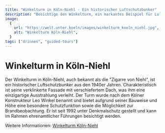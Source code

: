 ```yaml
---
title: "Winkelturm in Köln-Niehl - Ein historischer Luftschutzbunker"
description: "Besichtige den Winkelturm, ein markantes Beispiel für Luftschutzbau der 1940er Jahre in Köln-Niehl."
image:
  {
    url: "https://welt.unter.koeln/images/winkelturm_koeln_niehl.jpg",
    alt: "Winkelturm Köln-Niehl",
  }
tags: ["drinnen", "guided-tours"]
---
```


# Winkelturm in Köln-Niehl

Der Winkelturm in Köln-Niehl, auch bekannt als die "Zigarre von Niehl", ist ein historischer Luftschutzbunker aus den 1940er Jahren. Charakteristisch ist seine verklinkerte Fassade mit verschiefertem Dach, was ihm eine einzigartige Ausstrahlung verleiht. Der Turm wurde nach dem Kölner Konstrukteur Leo Winkel benannt und bietet aufgrund seiner Bauweise und Höhe eine besondere Schutzfunktion sowie die Möglichkeit zur Brandbeobachtung. Er ist seit 1992 unter Denkmalschutz gestellt und kann im Rahmen ehrenamtlicher Führungen besichtigt werden.

Weitere Informationen: [Winkelturm Köln-Niehl](https://welt.unter.koeln/4-Winkelturm.html)
